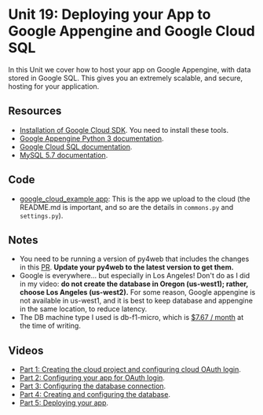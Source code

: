 # Unit 19: Deploying your App to Google Appengine and Google Cloud SQL

In this Unit we cover how to host your app on Google Appengine, with data stored in Google SQL.  This gives you an extremely scalable, and secure, hosting for your application. 

## Resources

* [Installation of Google Cloud SDK](https://cloud.google.com/sdk/docs/install).  You need to install these tools. 
* [Google Appengine Python 3 documentation](https://cloud.google.com/appengine/docs/standard/python3/).
* [Google Cloud SQL documentation](https://cloud.google.com/sql/docs/).
* [MySQL 5.7 documentation](https://dev.mysql.com/doc/refman/5.7/en/).

## Code


* [google_cloud_example app](https://github.com/learn-py4web/google_cloud_example): This is the app we upload to the cloud (the README.md is important, and so are the details in `commons.py` and `settings.py`).

## Notes

* You need to be running a version of py4web that includes the changes in this [PR](https://github.com/web2py/py4web/pull/539).  **Update your py4web to the latest version to get them.**
* Google is everywhere... but especially in Los Angeles!  Don't do as I did in my video: **do not create the database in Oregon (us-west1); rather, choose Los Angeles (us-west2).** For some reason, Google appengine is not available in us-west1, and it is best to keep database and appengine in the same location, to reduce latency.
* The DB machine type I used is db-f1-micro, which is [$7.67 / month](https://cloud.google.com/sql/pricing#mysql-pg-pricing) at the time of writing.

## Videos

* [Part 1: Creating the cloud project and configuring cloud OAuth login](https://drive.google.com/file/d/1QhBs1UZhJ8UoGVZbCQ6K6J0hh-3hwydD/view?usp=sharing).
* [Part 2: Configuring your app for OAuth login](https://drive.google.com/file/d/1CovGSCQeJWPyfVHnf2pvMSh-t72QZwYM/view?usp=sharing).
* [Part 3: Configuring the database connection](https://drive.google.com/file/d/12HOWBTMAw1FjOm9jU9UbgMwK6pujcMKb/view?usp=sharing).
* [Part 4: Creating and configuring the database](https://drive.google.com/file/d/1IXwr5DSBSYMAEHK6cPqEsEWKtWAulENz/view?usp=sharing).
* [Part 5: Deploying your app](https://drive.google.com/file/d/1thUcj2HczBq7bXf2TrhzssELPVOf1xrq/view?usp=sharing).